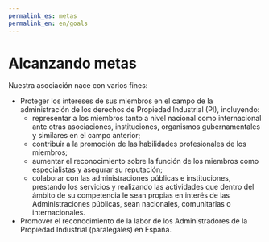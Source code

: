 ```yaml
---
permalink_es: metas
permalink_en: en/goals
---
```

<style>
    #backgroundImage {
        background-image: url('assets/img/background_1.jpg');
    }
</style>

# Alcanzando metas

Nuestra asociación nace con varios fines:

* Proteger los intereses de sus miembros en el campo de la administración de los derechos de Propiedad Industrial (PI), incluyendo:
  * representar a los miembros tanto a nivel nacional como internacional ante otras asociaciones, instituciones, organismos gubernamentales y similares en el campo anterior;
  * contribuir a la promoción de las habilidades profesionales de los miembros;
  * aumentar el reconocimiento sobre la función de los miembros como especialistas y asegurar su reputación;
  * colaborar con las administraciones públicas e instituciones, prestando los servicios y realizando las actividades que dentro del ámbito de su competencia le sean propias en interés de las Administraciones públicas, sean nacionales, comunitarias o internacionales.
* Promover el reconocimiento de la labor de los Administradores de la Propiedad Industrial (paralegales) en España.

